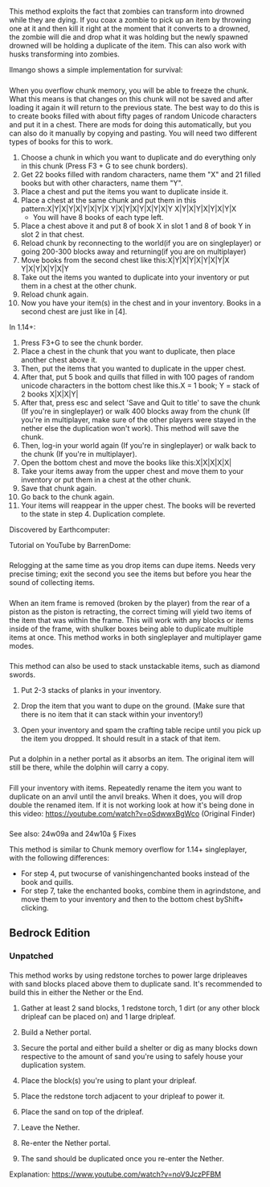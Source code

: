 ##### 
This method exploits the fact that zombies can transform into drowned while they are dying. If you coax a zombie to pick up an item by throwing one at it and then kill it right at the moment that it converts to a drowned, the zombie will die and drop what it was holding but the newly spawned drowned will be holding a duplicate of the item. This can also work with husks transforming into zombies.


Ilmango shows a simple implementation for survival:





##### 
When you overflow chunk memory, you will be able to freeze the chunk. What this means is that changes on this chunk will not be saved and after loading it again it will return to the previous state.
The best way to do this is to create books filled with about fifty pages of random Unicode characters and put it in a chest. There are mods for doing this automatically, but you can also do it manually by copying and pasting. You will need two different types of books for this to work.

1. Choose a chunk in which you want to duplicate and do everything only in this chunk (Press F3 + G to see chunk borders).
2. Get 22 books filled with random characters, name them "X" and 21 filled books but with other characters, name them "Y".
3. Place a chest and put the items you want to duplicate inside it.
4. Place a chest at the same chunk and put them in this pattern:X|Y|X|Y|X|Y|X|Y|X
Y|X|Y|X|Y|X|Y|X|Y
X|Y|X|Y|X|Y|X|Y|X
	- You will have 8 books of each type left.
5. Place a chest above it and put 8 of book X in slot 1 and 8 of book Y in slot 2 in that chest.
6. Reload chunk by reconnecting to the world(if you are on singleplayer) or going 200-300 blocks away and returning(if you are on multiplayer)
7. Move books from the second chest like this:X|Y|X|Y|X|Y|X|Y|X
Y|X|Y|X|Y|X|Y
8. Take out the items you wanted to duplicate into your inventory or put them in a chest at the other chunk.
9. Reload chunk again.
10. Now you have your item(s) in the chest and in your inventory. Books in a second chest are just like in [4].

In 1.14+:

1. Press F3+G to see the chunk border.
2. Place a chest in the chunk that you want to duplicate, then place another chest above it.
3. Then, put the items that you wanted to duplicate in the upper chest.
4. After that, put 5 book and quills that filled in with 100 pages of random unicode characters in the bottom chest like this.X = 1 book; Y = stack of 2 books
X|X|X|Y|
5. After that, press esc and select 'Save and Quit to title' to save the chunk (If you're in singleplayer) or walk 400 blocks away from the chunk (If you're in multiplayer, make sure of the other players were stayed in the nether else the duplication won't work). This method will save the chunk.
6. Then, log-in your world again (If you're in singleplayer) or walk back to the chunk (If you're in multiplayer).
7. Open the bottom chest and move the books like this:X|X|X|X|X|
8. Take your items away from the upper chest and move them to your inventory or put them in a chest at the other chunk.
9. Save that chunk again.
10. Go back to the chunk again.
11. Your items will reappear in the upper chest. The books will be reverted to the state in step 4. Duplication complete.




Discovered by Earthcomputer: 




Tutorial on YouTube by BarrenDome: 





##### 
Relogging at the same time as you drop items can dupe items. Needs very precise timing; exit the second you see the items but before you hear the sound of collecting items.

##### 
When an item frame is removed (broken by the player) from the rear of a piston as the piston is retracting, the correct timing will yield two items of the item that was within the frame. This will work with any blocks or items inside of the frame, with shulker boxes being able to duplicate multiple items at once. This method works in both singleplayer and multiplayer game modes.

##### 
This method can also be used to stack unstackable items, such as diamond swords.

1. Put 2-3 stacks of planks in your inventory.

2. Drop the item that you want to dupe on the ground. (Make sure that there is no item that it can stack within your inventory!)

3. Open your inventory and spam the crafting table recipe until you pick up the item you dropped. It should result in a stack of that item.

##### 
Put a dolphin in a nether portal as it absorbs an item. The original item will still be there, while the dolphin will carry a copy.

##### 
Fill your inventory with items. Repeatedly rename the item you want to duplicate on an anvil until the anvil breaks. When it does, you will drop double the renamed item. If it is not working look at how it's being done in this video: https://youtube.com/watch?v=oSdwwxBgWco (Original Finder)

##### 
See also: 24w09a and 24w10a § Fixes

This method is similar to Chunk memory overflow for 1.14+ singleplayer, with the following differences:

- For step 4, put twocurse of vanishingenchanted books instead of the book and quills.
- For step 7, take the enchanted books, combine them in agrindstone, and move them to your inventory and then to the bottom chest byShift+ clicking.

## Bedrock Edition
### Unpatched
#### 
This method works by using redstone torches to power large dripleaves with sand blocks placed above them to duplicate sand. It's recommended to build this in either the Nether or the End. 

1. Gather at least 2 sand blocks, 1 redstone torch, 1 dirt (or any other block dripleaf can be placed on) and 1 large dripleaf.

2. Build a Nether portal.

3. Secure the portal and either build a shelter or dig as many blocks down respective to the amount of sand you're using to safely house your duplication system.

4. Place the block(s) you're using to plant your dripleaf.

5. Place the redstone torch adjacent to your dripleaf to power it.

6. Place the sand on top of the dripleaf.

7. Leave the Nether.

8. Re-enter the Nether portal.

9. The sand should be duplicated once you re-enter the Nether.

Explanation: https://www.youtube.com/watch?v=noV9JczPFBM

